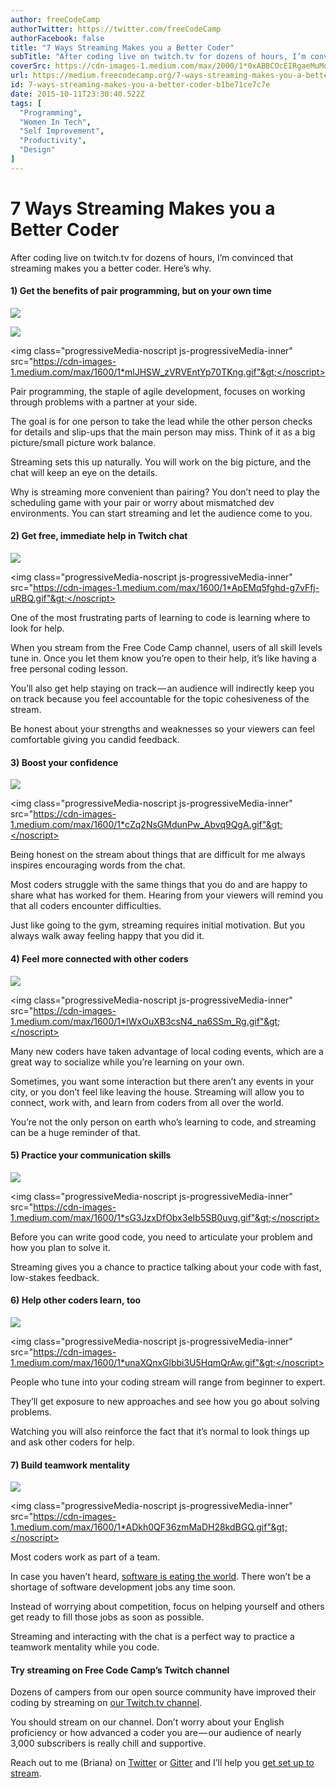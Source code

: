 ```yaml
---
author: freeCodeCamp
authorTwitter: https://twitter.com/freeCodeCamp
authorFacebook: false
title: "7 Ways Streaming Makes you a Better Coder"
subTitle: "After coding live on twitch.tv for dozens of hours, I’m convinced that streaming makes you a better coder. Here’s why...."
coverSrc: https://cdn-images-1.medium.com/max/2000/1*0xABBCOcEIRgaeMuMoNc0A.jpeg
url: https://medium.freecodecamp.org/7-ways-streaming-makes-you-a-better-coder-b1be71ce7c7e
id: 7-ways-streaming-makes-you-a-better-coder-b1be71ce7c7e
date: 2015-10-11T23:30:40.522Z
tags: [
  "Programming",
  "Women In Tech",
  "Self Improvement",
  "Productivity",
  "Design"
]
---
```

# 7 Ways Streaming Makes you a Better Coder

After coding live on twitch.tv for dozens of hours, I’m convinced that streaming makes you a better coder. Here’s why.

#### 1) Get the benefits of pair programming, but on your own time





![](https://cdn-images-1.medium.com/freeze/max/60/1*mlJHSW_zVRVEntYp70TKng.gif?q=20)

<canvas class="progressiveMedia-canvas js-progressiveMedia-canvas" width="75" height="38"></canvas>

![](https://cdn-images-1.medium.com/max/1600/1*mlJHSW_zVRVEntYp70TKng.gif)

<noscript class="js-progressiveMedia-inner">&lt;img class="progressiveMedia-noscript js-progressiveMedia-inner" src="https://cdn-images-1.medium.com/max/1600/1*mlJHSW_zVRVEntYp70TKng.gif"&gt;</noscript>







Pair programming, the staple of agile development, focuses on working through problems with a partner at your side.

The goal is for one person to take the lead while the other person checks for details and slip-ups that the main person may miss. Think of it as a big picture/small picture work balance.

Streaming sets this up naturally. You will work on the big picture, and the chat will keep an eye on the details.

Why is streaming more convenient than pairing? You don’t need to play the scheduling game with your pair or worry about mismatched dev environments. You can start streaming and let the audience come to you.

#### 2) Get free, immediate help in Twitch chat





![](https://cdn-images-1.medium.com/freeze/max/60/1*ApEMq5fghd-g7vFfj-uRBQ.gif?q=20)

<canvas class="progressiveMedia-canvas js-progressiveMedia-canvas" width="56" height="75"></canvas>

<noscript class="js-progressiveMedia-inner">&lt;img class="progressiveMedia-noscript js-progressiveMedia-inner" src="https://cdn-images-1.medium.com/max/1600/1*ApEMq5fghd-g7vFfj-uRBQ.gif"&gt;</noscript>







One of the most frustrating parts of learning to code is learning where to look for help.

When you stream from the Free Code Camp channel, users of all skill levels tune in. Once you let them know you’re open to their help, it’s like having a free personal coding lesson.

You’ll also get help staying on track — an audience will indirectly keep you on track because you feel accountable for the topic cohesiveness of the stream.

Be honest about your strengths and weaknesses so your viewers can feel comfortable giving you candid feedback.

#### 3) Boost your confidence





![](https://cdn-images-1.medium.com/freeze/max/60/1*cZq2NsGMdunPw_Abvq9QgA.gif?q=20)

<canvas class="progressiveMedia-canvas js-progressiveMedia-canvas" width="75" height="41"></canvas>

<noscript class="js-progressiveMedia-inner">&lt;img class="progressiveMedia-noscript js-progressiveMedia-inner" src="https://cdn-images-1.medium.com/max/1600/1*cZq2NsGMdunPw_Abvq9QgA.gif"&gt;</noscript>







Being honest on the stream about things that are difficult for me always inspires encouraging words from the chat.

Most coders struggle with the same things that you do and are happy to share what has worked for them. Hearing from your viewers will remind you that all coders encounter difficulties.

Just like going to the gym, streaming requires initial motivation. But you always walk away feeling happy that you did it.

#### 4) Feel more connected with other coders





![](https://cdn-images-1.medium.com/freeze/max/60/1*IWxOuXB3csN4_na6SSm_Rg.gif?q=20)

<canvas class="progressiveMedia-canvas js-progressiveMedia-canvas" width="75" height="38"></canvas>

<noscript class="js-progressiveMedia-inner">&lt;img class="progressiveMedia-noscript js-progressiveMedia-inner" src="https://cdn-images-1.medium.com/max/1600/1*IWxOuXB3csN4_na6SSm_Rg.gif"&gt;</noscript>







Many new coders have taken advantage of local coding events, which are a great way to socialize while you’re learning on your own.

Sometimes, you want some interaction but there aren’t any events in your city, or you don’t feel like leaving the house. Streaming will allow you to connect, work with, and learn from coders from all over the world.

You’re not the only person on earth who’s learning to code, and streaming can be a huge reminder of that.

#### 5) Practice your communication skills





![](https://cdn-images-1.medium.com/freeze/max/60/1*sG3JzxDfObx3eIb5SB0uvg.gif?q=20)

<canvas class="progressiveMedia-canvas js-progressiveMedia-canvas" width="75" height="62"></canvas>

<noscript class="js-progressiveMedia-inner">&lt;img class="progressiveMedia-noscript js-progressiveMedia-inner" src="https://cdn-images-1.medium.com/max/1600/1*sG3JzxDfObx3eIb5SB0uvg.gif"&gt;</noscript>







Before you can write good code, you need to articulate your problem and how you plan to solve it.

Streaming gives you a chance to practice talking about your code with fast, low-stakes feedback.

#### 6) Help other coders learn, too





![](https://cdn-images-1.medium.com/freeze/max/60/1*unaXQnxGlbbi3U5HqmQrAw.gif?q=20)

<canvas class="progressiveMedia-canvas js-progressiveMedia-canvas" width="75" height="52"></canvas>

<noscript class="js-progressiveMedia-inner">&lt;img class="progressiveMedia-noscript js-progressiveMedia-inner" src="https://cdn-images-1.medium.com/max/1600/1*unaXQnxGlbbi3U5HqmQrAw.gif"&gt;</noscript>







People who tune into your coding stream will range from beginner to expert.

They’ll get exposure to new approaches and see how you go about solving problems.

Watching you will also reinforce the fact that it’s normal to look things up and ask other coders for help.

#### 7) Build teamwork mentality





![](https://cdn-images-1.medium.com/freeze/max/60/1*ADkh0QF36zmMaDH28kdBGQ.gif?q=20)

<canvas class="progressiveMedia-canvas js-progressiveMedia-canvas" width="75" height="50"></canvas>

<noscript class="js-progressiveMedia-inner">&lt;img class="progressiveMedia-noscript js-progressiveMedia-inner" src="https://cdn-images-1.medium.com/max/1600/1*ADkh0QF36zmMaDH28kdBGQ.gif"&gt;</noscript>







Most coders work as part of a team.

In case you haven’t heard, [software is eating the world](http://www.wsj.com/articles/SB10001424053111903480904576512250915629460). There won’t be a shortage of software development jobs any time soon.

Instead of worrying about competition, focus on helping yourself and others get ready to fill those jobs as soon as possible.

Streaming and interacting with the chat is a perfect way to practice a teamwork mentality while you code.

#### Try streaming on Free Code Camp’s Twitch channel

Dozens of campers from our open source community have improved their coding by streaming on [our Twitch.tv channel](http://twitch.tv/freecodecamp).

You should stream on our channel. Don’t worry about your English proficiency or how advanced a coder you are — our audience of nearly 3,000 subscribers is really chill and supportive.

Reach out to me (Briana) on [Twitter](https://twitter.com/brianamarie132) or [Gitter](https://gitter.im/brianamarie) and I’ll help you [get set up to stream](https://github.com/FreeCodeCamp/FreeCodeCamp/wiki/Stream-Your-Coding-Sessions-on-Twitch.tv).








